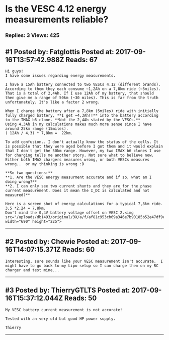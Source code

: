 # Is the VESC 4.12 energy measurements reliable?

### Replies: 3 Views: 425

## \#1 Posted by: Fatglottis Posted at: 2017-09-16T13:57:42.988Z Reads: 67

```
Hi guys!
I have some issues regarding energy measurements.

I have a 15Ah battery connected to two VESCs 4.12 (different brands). According to them they each consume ~1,2Ah on a 7,8km ride (~5miles). That is a total of 2,4Ah. If I use 12Ah of my battery, that should then give me a range of 50km (~30 miles). This is far from the truth unfortunately. It's like a factor 2 wrong.

When I charge the battery after a 7,8km (5miles) ride with initially fully charged battery, **I get ~4,3Ah!!** into the battery according to the IMAX b6 clone. **Not the 2,4Ah stated by the VESCs.**
Using 4,3Ah in my calculations makes much more sense since I have around 25km range (15miles).
( 12Ah / 4,3) * 7,8km =  22km. 

To add confusion.. I don't actually know the status of the cells. It is possible that they were aged before I got them and it would explain that I don't get the 50km range. However, my two IMAX b6 clones I use for charging tells me another story. Not sure what to believe now. Either both IMAX chargers measures wrong, or both VESCs measures wrong..  or my thinking is wrong :D 

**So two questions:**
**1. Are the VESC energy measurment accurate and if so, what am I doing wrong?**
**2. I can only see two current shunts and they are for the phase current measurement. Does it mean the I_DC is calculated and not measured?**

Here is a screen shot of energy calculations for a typical 7,8km ride. 
3,5 *2,24 = 7,8km. 
Don't mind the 0,4V battery voltage offset on VESC 2.<img src="/uploads/db1493/original/3X/a/f/af81c953cb69a346e7b90185b52e47df9ecec62c.png" width="690" height="225">
```

---
## \#2 Posted by: Chewie Posted at: 2017-09-16T14:07:15.371Z Reads: 60

```
Interesting, sure sounds like your VESC measurement isn't accurate.  I might have to go back to my Lipo setup so I can charge them on my RC charger and test mine...
```

---
## \#3 Posted by: ThierryGTLTS Posted at: 2017-09-16T15:37:12.044Z Reads: 50

```
My VESC battery current measurement is not accurate!

Tested with an very old but good HP power supply.

Thierry
```

---
